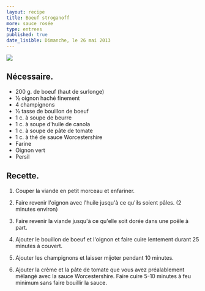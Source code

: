 ```yaml
---
layout: recipe
title: Boeuf stroganoff
more: sauce rosée
type: entrees
published: true
date_lisible: Dimanche, le 26 mai 2013
---
```


<img src="http://f.cl.ly/items/2s2g012L0y3c1h3j1L37/Capture%20d%E2%80%99%C3%A9cran%202013-05-26%20%C3%A0%2021.14.42.png" class="preview" />

## Nécessaire.
* 200 g. de boeuf (haut de surlonge)
* ½ oignon haché finement
* 4 champignons
* ½ tasse de bouillon de boeuf
* 1 c. à soupe de beurre
* 1 c. à soupe d'huile de canola
* 1 c. à soupe de pâte de tomate
* 1 c. à thé de sauce Worcestershire
* Farine
* Oignon vert
* Persil

## Recette.

1. Couper la viande en petit morceau et enfariner.

2. Faire revenir l'oignon avec l'huile jusqu'à ce qu'ils soient pâles. (2 minutes environ)

3. Faire revenir la viande jusqu'à ce qu'elle soit dorée dans une poêle à part.

4. Ajouter le bouillon de boeuf et l'oignon et faire cuire lentement durant 25 minutes à couvert.

5. Ajouter les champignons et laisser mijoter pendant 10 minutes.

6. Ajouter la crème et la pâte de tomate que vous avez préalablement mélangé avec la sauce Worcestershire. Faire cuire 5-10 minutes à feu minimum sans faire bouillir la sauce.
